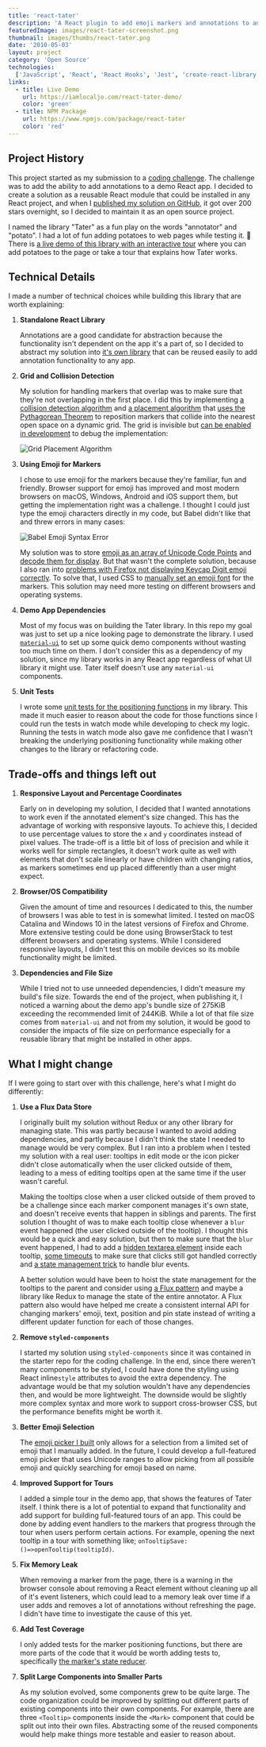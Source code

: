 ```yaml
---
title: 'react-tater'
description: 'A React plugin to add emoji markers and annotations to any element on a page. With algorithms for collision detection and finding nearest points.'
featuredImage: images/react-tater-screenshot.png
thumbnail: images/thumbs/react-tater.png
date: '2010-05-03'
layout: project
category: 'Open Source'
technologies:
  ['JavaScript', 'React', 'React Hooks', 'Jest', 'create-react-library', 'styled-components', 'Unicode Emoji', 'Collision Detection']
links:
  - title: Live Demo
    url: https://iamlocaljo.com/react-tater-demo/
    color: 'green'
  - title: NPM Package
    url: https://www.npmjs.com/package/react-tater
    color: 'red'
---
```


## Project History

This project started as my submission to a [coding challenge](https://github.com/graphy-engineering/graphy-react-challenge). The challenge was to add the ability to add annotations to a demo React app. I decided to create a solution as a reusable React module that could be installed in any React project, and when I [published my solution on GitHub](https://github.com/localjo/react-tater), it got over 200 stars overnight, so I decided to maintain it as an open source project.

I named the library "Tater" as a fun play on the words "annotator" and "potato". I had a lot of fun adding potatoes to web pages while testing it. 🥔 There is [a live demo of this library with an interactive tour](https://iamlocaljo.com/react-tater-demo/) where you can add potatoes to the page or take a tour that explains how Tater works.

## Technical Details

I made a number of technical choices while building this library that are worth explaining:

1. **Standalone React Library**

   Annotations are a good candidate for abstraction because the functionality
   isn't dependent on the app it's a part of, so I decided to abstract my
   solution into [it's own library](https://github.com/localjo/react-tater/)
   that can be reused easily to add annotation functionality to any app.

2. **Grid and Collision Detection**

   My solution for handling markers that overlap was to make sure that they're
   not overlapping in the first place. I did this by implementing [a collision detection algorithm](https://github.com/localjo/react-tater/blob/master/src/position.js#L1-L9)
   and [a placement algorithm](https://github.com/localjo/react-tater/blob/master/src/position.js#L92-L111)
   that [uses the Pythagorean Theorem](https://github.com/localjo/react-tater/blob/master/src/position.js#L34)
   to reposition markers that collide into the nearest open space on a dynamic
   grid. The grid is invisible but [can be enabled in development](https://github.com/localjo/react-tater/blob/master/src/index.js#L38)
   to debug the implementation:

   ![Grid Placement Algorithm](./dynamic-placement-grid.png)

3. **Using Emoji for Markers**

   I chose to use emoji for the markers because they're familiar, fun and
   friendly. Browser support for emoji has improved and most modern browsers on
   macOS, Windows, Android and iOS support them, but getting the implementation
   right was a challenge. I thought I could just type the emoji characters
   directly in my code, but Babel didn't like that and threw errors in many
   cases:

   ![Babel Emoji Syntax Error](./babel-potato-error.png)

   My solution was to store [emoji as an array of Unicode Code Points](https://github.com/localjo/react-tater/blob/master/src/emojis.js#L60)
   and [decode them for display](https://github.com/localjo/react-tater/blob/master/src/marker.js#L260).
   But that wasn't the complete solution, because I also ran into [problems with Firefox not displaying Keycap Digit emoji correctly](https://bugzilla.mozilla.org/show_bug.cgi?id=1608548).
   To solve that, I used CSS to [manually set an emoji font](https://github.com/localjo/react-tater/blob/master/src/marker.js#L20)
   for the markers. This solution may need more testing on different browsers
   and operating systems.

4. **Demo App Dependencies**

   Most of my focus was on building the Tater library. In this repo my goal was
   just to set up a nice looking page to demonstrate the library. I used [`material-ui`](https://material-ui.com/)
   to set up some quick demo components without wasting too much time on them.
   I don't consider this as a dependency of my solution, since my library works
   in any React app regardless of what UI library it might use. Tater itself
   doesn't use any `material-ui` components.

5. **Unit Tests**

   I wrote some [unit tests for the positioning functions](https://github.com/localjo/react-tater/blob/master/src/position.test.js)
   in my library. This made it much easier to reason about the code for those
   functions since I could run the tests in watch mode while developing to
   check my logic. Running the tests in watch mode also gave me confidence
   that I wasn't breaking the underlying positioning functionality while
   making other changes to the library or refactoring code.

## Trade-offs and things left out

1. **Responsive Layout and Percentage Coordinates**

   Early on in developing my solution, I decided that I wanted annotations to
   work even if the annotated element's size changed. This has the advantage of
   working with responsive layouts. To achieve this, I decided to use percentage
   values to store the `x` and `y` coordinates instead of pixel values. The
   trade-off is a little bit of loss of precision and while it works well for
   simple rectangles, it doesn't work quite as well with elements that don't
   scale linearly or have children with changing ratios, as markers sometimes
   end up placed differently than a user might expect.

2. **Browser/OS Compatibility**

   Given the amount of time and resources I dedicated to this, the number of
   browsers I was able to test in is somewhat limited. I tested on macOS
   Catalina and Windows 10 in the latest versions of Firefox and Chrome. More
   extensive testing could be done using BrowserStack to test different browsers
   and operating systems. While I considered responsive layouts, I didn't test
   this on mobile devices so its mobile functionality might be limited.

3. **Dependencies and File Size**

   While I tried not to use unneeded dependencies, I didn't measure my build's
   file size. Towards the end of the project, when publishing it, I noticed a
   warning about the demo app's bundle size of 275KiB exceeding the recommended
   limit of 244KiB. While a lot of that file size comes from `material-ui` and
   not from my solution, it would be good to consider the impacts of file size
   on performance especially for a reusable library that might be installed
   in other apps.

## What I might change

If I were going to start over with this challenge, here's what I might do differently:

1. **Use a Flux Data Store**

   I originally built my solution without Redux or any other library for
   managing state. This was partly because I wanted to avoid adding
   dependencies, and partly because I didn't think the state I needed to manage
   would be very complex. But I ran into a problem when I tested my solution
   with a real user: tooltips in edit mode or the icon picker didn't close
   automatically when the user clicked outside of them, leading to a mess of
   editing tooltips open at the same time if the user wasn't careful.

   Making the tooltips close when a user clicked outside of them proved to be a
   challenge since each marker component manages it's own state, and doesn't
   receive events that happen in siblings and parents. The first solution I
   thought of was to make each tooltip close whenever a `blur` event happened
   (the user clicked outside of the tooltip). I thought this would be
   a quick and easy solution, but then to make sure that the `blur` event
   happened, I had to add a [hidden textarea element](https://github.com/localjo/react-tater/blob/master/src/marker.js#L263)
   inside each tooltip, [some timeouts](https://github.com/localjo/react-tater/blob/master/src/marker.js#L184-L205)
   to make sure that clicks still got handled correctly and [a state management trick](https://github.com/localjo/react-tater/blob/master/src/marker.js#L107-L114)
   to handle blur events.

   A better solution would have been to hoist the state management for the
   tooltips to the parent and consider using [a Flux pattern](https://facebook.github.io/flux/)
   and maybe a library like Redux to manage the state of the entire annotator.
   A Flux pattern also would have helped me create a consistent internal API
   for changing markers' emoji, text, position and pin state instead of writing
   a different updater function for each of those changes.

2. **Remove `styled-components`**

   I started my solution using `styled-components` since it was contained in
   the starter repo for the coding challenge. In the end, since there weren't many components
   to be styled, I could have done the styling using React inline`style`
   attributes to avoid the extra dependency. The advantage would be that my
   solution wouldn't have any dependencies then, and would be more lightweight.
   The downside would be slightly more complex syntax and more work to support
   cross-browser CSS, but the performance benefits might be worth it.

3. **Better Emoji Selection**

   The [emoji picker I built](https://github.com/localjo/react-tater/blob/master/src/marker.js#L248-L274)
   only allows for a selection from a limited set of emoji that I manually
   added. In the future, I could develop a full-featured emoji picker that uses
   Unicode ranges to allow picking from all possible emoji and quickly
   searching for emoji based on name.

4. **Improved Support for Tours**

   I added a simple tour in the demo app, that shows the features of Tater
   itself. I think there is a lot of potential to expand that functionality
   and add support for building full-featured tours of an app. This could be
   done by adding event handlers to the markers that progress through the tour
   when users perform certain actions. For example, opening the next tooltip in
   a tour with something like; `onTooltipSave: ()=>openTooltip(tooltipId)`.

5. **Fix Memory Leak**

   When removing a marker from the page, there is a warning in the browser
   console about removing a React element without cleaning up all of it's
   event listeners, which could lead to a memory leak over time if a user
   adds and removes a lot of annotations without refreshing the page. I didn't
   have time to investigate the cause of this yet.

6. **Add Test Coverage**

   I only added tests for the marker positioning functions, but there are more
   parts of the code that it would be worth adding tests to, specifically [the
   marker's state reducer](https://github.com/localjo/react-tater/blob/master/src/marker.js#L102-L138).

7. **Split Large Components into Smaller Parts**

   As my solution evolved, some components grew to be quite large. The code
   organization could be improved by splitting out different parts of existing
   components into their own components. For example, there are three
   `<Tooltip>` components inside the `<Mark>` component that could be split
   out into their own files. Abstracting some of the reused components would
   help make things more testable and easier to reason about.
